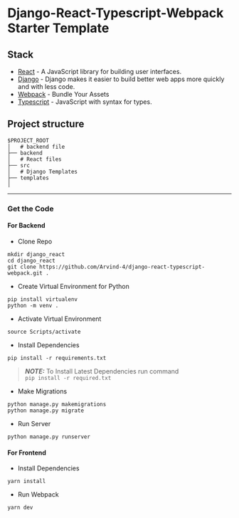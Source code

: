 
# Django-React-Typescript-Webpack Starter Template

## Stack

- [React](https://reactjs.org/) - A JavaScript library for building user interfaces.
- [Django](https://www.djangoproject.com/) - Django makes it easier to build better web apps more quickly and with less code.
- [Webpack](https://webpack.js.org/) - Bundle Your Assets
- [Typescript](https://www.typescriptlang.org/) - JavaScript with syntax for types.

## Project structure

```
$PROJECT_ROOT
│   # backend file
├── backend
│   # React files
├── src
│   # Django Templates
├── templates
│   
```
---

### Get the Code

#### For Backend

- Clone Repo

```
mkdir django_react
cd django_react
git clone https://github.com/Arvind-4/django-react-typescript-webpack.git .
```
- Create Virtual Environment for Python

```
pip install virtualenv
python -m venv .
```

- Activate Virtual Environment

```
source Scripts/activate
```

- Install Dependencies

```
pip install -r requirements.txt
```

> **_NOTE:_**     To Install Latest Dependencies run command <br/>
> ``
> pip install -r required.txt
> ``

- Make Migrations

```
python manage.py makemigrations
python manage.py migrate
```
- Run Server

```
python manage.py runserver
```

####  For Frontend

- Install Dependencies

```
yarn install
```
- Run Webpack

```
yarn dev
```
